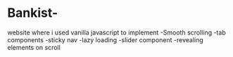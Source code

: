 # Bankist-
website where i used vanilla javascript to implement
-Smooth scrolling
-tab components
-sticky nav
-lazy loading
-slider component
-revealing elements on scroll
